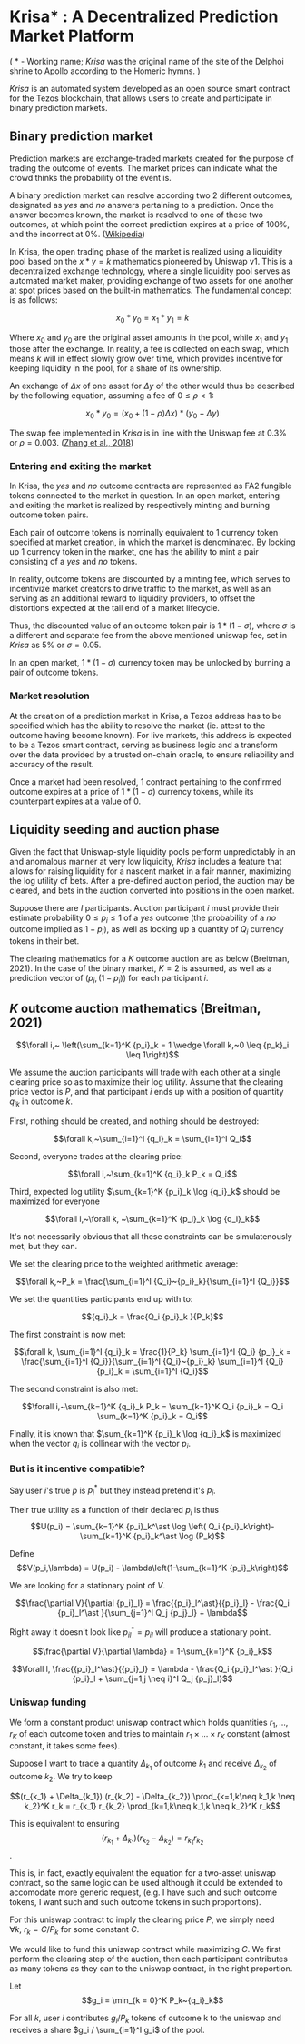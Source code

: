 # Krisa* : A Decentralized Prediction Market Platform

( * - Working name; *Krisa* was the original name of the site of the Delphoi shrine to Apollo according to the Homeric hymns. )

*Krisa* is an automated system developed as an open source smart contract for the Tezos blockchain, that allows users to create and participate in binary prediction markets.

## Binary prediction market

Prediction markets are exchange-traded markets created for the purpose of trading the outcome of events. The market prices can indicate what the crowd thinks the probability of the event is.

A binary prediction market can resolve according two $2$ different outcomes, designated as $yes$ and $no$ answers pertaining to a prediction. Once the answer becomes known, the market is resolved to one of these two outcomes, at which point the correct prediction expires at a price of $100\%$, and the incorrect at $0\%$. ([Wikipedia](https://en.wikipedia.org/wiki/Prediction_market))

In Krisa, the open trading phase of the market is realized using a liquidity pool based on the $x * y = k$ mathematics pioneered by Uniswap v1. This is a decentralized exchange technology, where a single liquidity pool serves as automated market maker, providing exchange of two assets for one another at spot prices based on the built-in mathematics. The fundamental concept is as follows:

$$x_0 * y_0 = x_1 * y_1 = k$$

Where $x_0$ and $y_0$ are the original asset amounts in the pool, while $x_1$ and $y_1$ those after the exchange. In reality, a fee is collected on each swap, which means $k$ will in effect slowly grow over time, which provides incentive for keeping liquidity in the pool, for a share of its ownership.

An exchange of $\Delta x$ of one asset for $\Delta y$ of the other would thus be described by the following equation, assuming a fee of $0 \leq \rho \lt 1$:

$$x_0 * y_0 = (x_0 + (1-\rho)\Delta x) * (y_0 - \Delta y) $$

The swap fee implemented in *Krisa* is in line with the Uniswap fee at $0.3\%$ or $\rho = 0.003$. ([Zhang et al., 2018](https://github.com/runtimeverification/verified-smart-contracts/blob/uniswap/uniswap/x-y-k.pdf))

### Entering and exiting the market

In Krisa, the $yes$ and $no$ outcome contracts are represented as FA2 fungible tokens connected to the market in question. In an open market, entering and exiting the market is realized by respectively minting and burning outcome token pairs.

Each pair of outcome tokens is nominally equivalent to $1$ currency token specified at market creation, in which the market is denominated. By locking up $1$ currency token in the market, one has the ability to mint a pair consisting of a $yes$ and $no$ tokens.

In reality, outcome tokens are discounted by a minting fee, which serves to incentivize market creators to drive traffic to the market, as well as an serving as an additional reward to liquidity providers, to offset the distortions expected at the tail end of a market lifecycle.

Thus, the discounted value of an outcome token pair is $1 * (1 - \sigma)$, where $\sigma$ is a different and separate fee from the above mentioned uniswap fee, set in *Krisa* as $5\%$ or $\sigma = 0.05$.

In an open market, $1 * (1 - \sigma)$ currency token may be unlocked by burning a pair of outcome tokens.

### Market resolution

At the creation of a prediction market in Krisa, a Tezos address has to be specified which has the ability to resolve the market (ie. attest to the outcome having become known). For live markets, this address is expected to be a Tezos smart contract, serving as business logic and a transform over the data provided by a trusted on-chain oracle, to ensure reliability and accuracy of the result.

Once a market had been resolved, $1$ contract pertaining to the confirmed outcome expires at a price of $1 * (1 - \sigma)$ currency tokens, while its counterpart expires at a value of $0$.

## Liquidity seeding and auction phase

Given the fact that Uniswap-style liquidity pools perform unpredictably in an and anomalous manner at very low liquidity, *Krisa* includes a feature that allows for raising liquidity for a nascent market in a fair manner, maximizing the log utility of bets. After a pre-defined auction period, the auction may be cleared, and bets in the auction converted into positions in the open market.

Suppose there are $I$ participants. Auction participant $i$ must provide their estimate probability $0 \le p_i \le 1$ of a $yes$ outcome (the probability of a $no$ outcome implied as $1 - p_i$), as well as locking up a quantity of $Q_i$ currency tokens in their bet.

The clearing mathematics for a $K$ outcome auction are as below (Breitman, 2021). In the case of the binary market, $K = 2$ is assumed, as well as a prediction vector of $(p_i, (1-p_i))$ for each participant $i$.

## $K$ outcome auction mathematics (Breitman, 2021)

$$\forall i,~ \left(\sum_{k=1}^K {p_i}_k = 1 \wedge \forall k,~0 \leq {p_k}_i \leq 1\right)$$

We assume the auction participants will trade with each other at a single clearing price so as to maximize their log utility. Assume that the clearing price vector is $P$, and that participant $i$ ends up with a position of quantity ${q_i}_k$ in outcome $k$.

First, nothing should be created, and nothing should be destroyed:

$$\forall k,~\sum_{i=1}^I {q_i}_k = \sum_{i=1}^I Q_i$$

Second, everyone trades at the clearing price:

$$\forall i,~\sum_{k=1}^K {q_i}_k P_k = Q_i$$

Third, expected log utility $\sum_{k=1}^K {p_i}_k \log {q_i}_k$ should be maximized for everyone

$$\forall i,~\forall k, ~\sum_{k=1}^K {p_i}_k \log {q_i}_k$$

It's not necessarily obvious that all these constraints can be simulatenously met, but they can.

We set the clearing price to the weighted arithmetic average:

$$\forall k,~P_k = \frac{\sum_{i=1}^I {Q_i}~{p_i}_k}{\sum_{i=1}^I {Q_i}}$$

We set the quantities participants end up with to:

$${q_i}_k = \frac{Q_i {p_i}_k }{P_k}$$

The first constraint is now met:

$$\forall k, \sum_{i=1}^I {q_i}_k = \frac{1}{P_k} \sum_{i=1}^I {Q_i} {p_i}_k = \frac{\sum_{i=1}^I {Q_i}}{\sum_{i=1}^I {Q_i}~{p_i}_k} \sum_{i=1}^I {Q_i} {p_i}_k = \sum_{i=1}^I {Q_i}$$

The second constraint is also met:

$$\forall i,~\sum_{k=1}^K {q_i}_k P_k = \sum_{k=1}^K Q_i {p_i}_k = Q_i \sum_{k=1}^K {p_i}_k = Q_i$$

Finally, it is known that $\sum_{k=1}^K {p_i}_k \log {q_i}_k$ is maximized when the vector $q_i$ is collinear with the vector $p_i$.

### But is it incentive compatible?

Say user $i$'s true $p$ is $p_i^\ast$ but they instead pretend it's $p_i$.

Their true utility as a function of their declared $p_i$ is thus
$$U(p_i) = \sum_{k=1}^K {p_i}_k^\ast \log \left( Q_i {p_i}_k\right)-\sum_{k=1}^K {p_i}_k^\ast \log (P_k)$$

Define
$$V(p_i,\lambda) = U(p_i) - \lambda\left(1-\sum_{k=1}^K {p_i}_k\right)$$

We are looking for a stationary point of $V$.

$$\frac{\partial V}{\partial {p_i}_l} = \frac{{p_i}_l^\ast}{{p_i}_l} - \frac{Q_i {p_i}_l^\ast }{\sum_{j=1}^I Q_j {p_j}_l} + \lambda$$

Right away it doesn't look like ${p_i}_l^\ast = {p_i}_l$ will produce a stationary point.

$$\frac{\partial V}{\partial \lambda} = 1-\sum_{k=1}^K {p_i}_k$$

$$\forall l, \frac{{p_i}_l^\ast}{{p_i}_l} = \lambda - \frac{Q_i {p_i}_l^\ast }{Q_i {p_i}_l + \sum_{j=1,j \neq i}^I Q_j {p_j}_l}$$

### Uniswap funding

We form a constant product uniswap contract which holds quantities $r_1, \ldots, r_K$ of each outcome token and tries to maintain $r_1 \times \ldots \times r_K$ constant (almost constant, it takes some fees).

Suppose I want to trade a quantity $\Delta_{k_1}$ of outcome ${k_1}$ and receive $\Delta_{k_2}$ of outcome ${k_2}$. We try to keep

$$(r_{k_1} + \Delta_{k_1}) (r_{k_2} - \Delta_{k_2}) \prod_{k=1,k\neq k_1,k \neq k_2}^K r_k = r_{k_1} r_{k_2} \prod_{k=1,k\neq k_1,k \neq k_2}^K r_k$$

This is equivalent to ensuring $$(r_{k_1} + \Delta_{k_1}) (r_{k_2} - \Delta_{k_2}) = r_{k_1} r_{k_2}$$.

This is, in fact, exactly equivalent the equation for a two-asset uniswap contract, so the same logic can be used although it could be extended to accomodate more generic request, (e.g. I have such and such outcome tokens, I want such and such outcome tokens in such proportions).

For this uniswap contract to imply the clearing price $P$, we simply need $\forall k,~r_k = C/P_k$ for some constant $C$. 

We would like to fund this uniswap contract while maximizing $C$. We first perform the clearing step of the auction, then each participant contributes as many tokens as they can to the uniswap contract, in the right proportion.

Let
$$g_i = \min_{k = 0}^K P_k~{q_i}_k$$

For all $k$, user $i$ contributes $g_i / P_k$ tokens of outcome k to the uniswap and receives a share $g_i / \sum_{i=1}^I g_i$ of the pool.